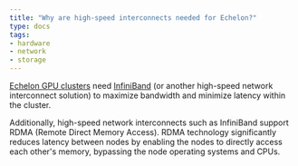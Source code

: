 ```yaml
---
title: "Why are high-speed interconnects needed for Echelon?"
type: docs
tags:
- hardware
- network
- storage
---
```


[Echelon GPU clusters](https://lambdalabs.com/gpu-cluster/echelon) need
[InfiniBand](https://www.nvidia.com/en-us/networking/products/infiniband/)
(or another high-speed network interconnect solution) to maximize bandwidth
and minimize latency within the cluster.

Additionally, high-speed network interconnects such as InfiniBand support RDMA
(Remote Direct Memory Access). RDMA technology significantly reduces latency
between nodes by enabling the nodes to directly access each other's memory,
bypassing the node operating systems and CPUs.
